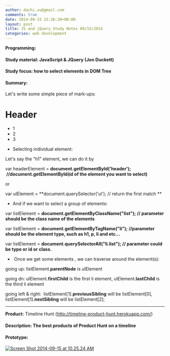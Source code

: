 ```yaml
---
author: dachi.xu@gmail.com
comments: true
date: 2014-09-15 15:26:30+00:00
layout: post
title: JS and jQuery Study Notes 09/15/2014
categories: web development
---
```


**Programming:**

#### Study material: JavaScript & JQuery (Jon Duckett)

#### Study focus: how to select elements in DOM Tree

#### Summary:

Let's write some simple piece of mark-ups:

<html>
<head></head>
<body>
<h1 id=“header”>Header</h1>
<ul>
<li id=“1” class=“list">1</li>
<li id=“2” class=“list”>2</li>
<li id=“3” class=“list”>3</li>
</ul>
</body>
</html>



	
  * Selecting individual element:


Let's say the "h1" element, we can do it by

var headerElement = **document.getElementById('header');  //document.getElementById(id of the element you want to select)**

or

var ulElement = **document.querySelector('ul'); // return the first match **



	
  * And if we want to select a group of elements:


var listElement = **document.getElementByClassName("list"); // parameter should be the class name of the elements**

var listElement = **document.getElementByTagName("li"); //parameter should be the element type, such as h1, p, li and etc...**

var listElement = **document.querySelectorAll("li.list"); // parameter could be type or id or class.**



	
  *  Once we get some elements , we can traverse around the element(s):


going up: listElement.**parentNode** is ulElement

going dn: ulElement.**firstChild** is the first li element, ulElement.**lastChild** is the third li element

going left & right:  listElement[1].**previousSibling** will be listElement[0], listElement[1].**nextSibling** will be listElement[2];





* * *



**Product:** Timeline Hunt (http://timeline-product-hunt.herokuapp.com/)

#### Description: The best products of Product Hunt on a timeline

#### Prototype:

[![Screen Shot 2014-09-15 at 10.25.24 AM](http://dachicj.com/wp-content/uploads/2014/09/Screen-Shot-2014-09-15-at-10.25.24-AM-300x194.png)](http://dachicj.com/wp-content/uploads/2014/09/Screen-Shot-2014-09-15-at-10.25.24-AM.png)


